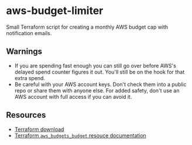 # aws-budget-limiter

Small Terraform script for creating a monthly AWS budget cap with notification emails.

## Warnings

- If you are spending fast enough you can still go over before AWS's delayed spend counter figures it out. You'll still be on the hook for that extra spend.
- Be careful with your AWS account keys. Don't check them into a public repo or share them with anyone else. For added safety, don't use an AWS account with full access if you can avoid it.

## Resources

- [Terraform download](https://www.terraform.io/downloads.html)
- [Terraform `aws_budgets_budget` resouce documentation](https://registry.terraform.io/providers/hashicorp/aws/latest/docs/resources/budgets_budget#budget_type)
